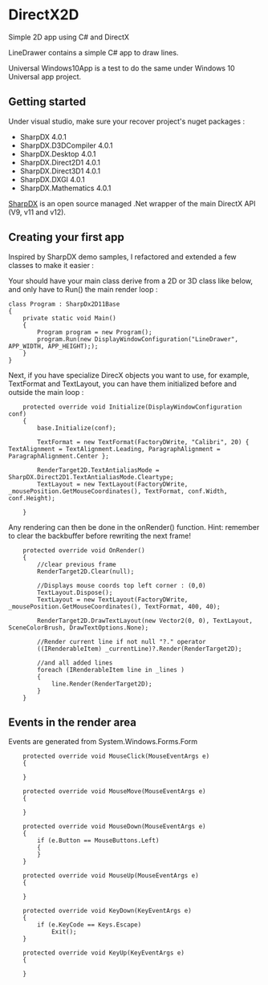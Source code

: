 # DirectX2D
Simple 2D app using C# and DirectX 

LineDrawer contains a simple C# app to draw lines. 

Universal Windows10App is a test to do the same under Windows 10 Universal app project. 

## Getting started 

Under visual studio, make sure your recover project's nuget packages : 
 - SharpDX 4.0.1
 - SharpDX.D3DCompiler 4.0.1
 - SharpDX.Desktop 4.0.1
 - SharpDX.Direct2D1 4.0.1
 - SharpDX.Direct3D1 4.0.1
 - SharpDX.DXGI 4.0.1
 - SharpDX.Mathematics 4.0.1
 
[SharpDX](http://sharpdx.org/) is an open source managed .Net wrapper of the main DirectX API (V9, v11 and v12).
 
## Creating your first app
Inspired by SharpDX demo samples, I refactored and extended a few classes to make it easier : 

Your should have your main class derive from a 2D or 3D class like below, and only have to Run() the main render loop  : 

```
class Program : SharpDx2D11Base
{
	private static void Main()
	{
		Program program = new Program();
		program.Run(new DisplayWindowConfiguration("LineDrawer", APP_WIDTH, APP_HEIGHT););
	}
}
```

Next, if you have specialize DirecX objects you want to use, for example, TextFormat and TextLayout, you can have them initialized before and outside the main loop : 
```
	protected override void Initialize(DisplayWindowConfiguration conf)
	{
		base.Initialize(conf);

		TextFormat = new TextFormat(FactoryDWrite, "Calibri", 20) { TextAlignment = TextAlignment.Leading, ParagraphAlignment = ParagraphAlignment.Center };

		RenderTarget2D.TextAntialiasMode = SharpDX.Direct2D1.TextAntialiasMode.Cleartype;
		TextLayout = new TextLayout(FactoryDWrite, _mousePosition.GetMouseCoordinates(), TextFormat, conf.Width, conf.Height);

	}
```


Any rendering can then be done in the onRender() function. Hint: remember to clear the backbuffer before rewriting the next frame!

```
	protected override void OnRender()
	{
		//clear previous frame
		RenderTarget2D.Clear(null);
 
		//Displays mouse coords top left corner : (0,0)
		TextLayout.Dispose();
		TextLayout = new TextLayout(FactoryDWrite, _mousePosition.GetMouseCoordinates(), TextFormat, 400, 40);

		RenderTarget2D.DrawTextLayout(new Vector2(0, 0), TextLayout, SceneColorBrush, DrawTextOptions.None);

		//Render current line if not null "?." operator  
		((IRenderableItem) _currentLine)?.Render(RenderTarget2D);

		//and all added lines 
		foreach (IRenderableItem line in _lines )
		{
			line.Render(RenderTarget2D);
		}
	}
```


## Events in the render area
Events are generated from System.Windows.Forms.Form 

```
	protected override void MouseClick(MouseEventArgs e)
	{

	}

	protected override void MouseMove(MouseEventArgs e)
	{
 
	}

	protected override void MouseDown(MouseEventArgs e)
	{
		if (e.Button == MouseButtons.Left)
		{
		}
	}

	protected override void MouseUp(MouseEventArgs e)
	{
 
	}

	protected override void KeyDown(KeyEventArgs e)
	{
		if (e.KeyCode == Keys.Escape)
			Exit();
	}

	protected override void KeyUp(KeyEventArgs e)
	{

	}
```

